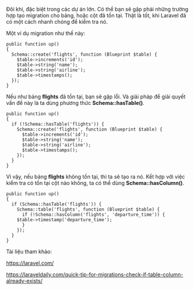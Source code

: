 Đôi khi, đặc biệt trong các dự án lớn. Có thể bạn sẽ gặp phải những trường hợp tạo migration cho bảng, hoặc cột đã tồn tại. Thật là tốt, khi Laravel đã có một cách nhanh chóng để kiểm tra nó.

Một ví dụ migration như thế này:

```
public function up()
{
  Schema::create('flights', function (Blueprint $table) {
    $table->increments('id');
    $table->string('name');
    $table->string('airline');
    $table->timestamps();
  });
}
```

Nếu như bảng **flights** đã tồn tại, bạn sẽ gặp lỗi. Và giải pháp để giải quyết vấn đề này là ta dùng phương thức **Schema::hasTable()**.

```
public function up()
{
  if (!Schema::hasTable('flights')) {
    Schema::create('flights', function (Blueprint $table) {
      $table->increments('id');
      $table->string('name');
      $table->string('airline');
      $table->timestamps();
    });
  }
}
```

Vì vậy, nếu bảng **flights** không tồn tại, thì ta sẽ tạo ra nó. Kết hợp với việc kiểm tra có tồn tại cột nào không, ta có thể dùng **Schema::hasColumn()**.

```
public function up()
{
  if (Schema::hasTable('flights')) {
    Schema::table('flights', function (Blueprint $table) {
      if (!Schema::hasColumn('flights', 'departure_time')) {
	$table->timestamp('departure_time');
      } 
    });
  }
}
```

Tài liệu tham khảo:

https://laravel.com/

https://laraveldaily.com/quick-tip-for-migrations-check-if-table-column-already-exists/